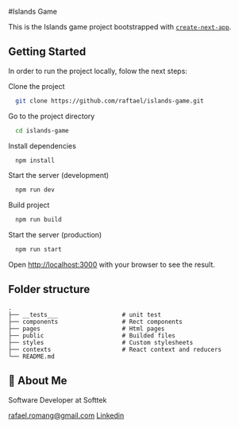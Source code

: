 #Islands Game

This is the Islands game project bootstrapped with [`create-next-app`](https://github.com/vercel/next.js/tree/canary/packages/create-next-app).

## Getting Started

In order to run the project locally, folow the next steps:

Clone the project

```bash
  git clone https://github.com/raftael/islands-game.git
```

Go to the project directory

```bash
  cd islands-game
```

Install dependencies

```bash
  npm install
```

Start the server (development)

```bash
  npm run dev
```

Build project

```bash
  npm run build
```

Start the server (production)

```bash
  npm run start
```

Open [http://localhost:3000](http://localhost:3000) with your browser to see the result.


## Folder structure 

    .
    ├── __tests___                  # unit test 
    ├── components                  # Rect components 
    ├── pages                       # Html pages 
    ├── public                      # Builded files
    ├── styles                      # Custom stylesheets
    ├── contexts                    # React context and reducers 
    └── README.md



## 🚀 About Me

Software Developer at Softtek

rafael.romang@gmail.com
[Linkedin](https://www.linkedin.com/in/rromang/)
